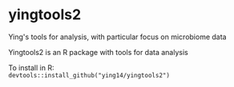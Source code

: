 # yingtools2
Ying's tools for analysis, with particular focus on microbiome data

Yingtools2 is an R package with tools for data analysis

To install in R:<br>
`devtools::install_github("ying14/yingtools2")`
